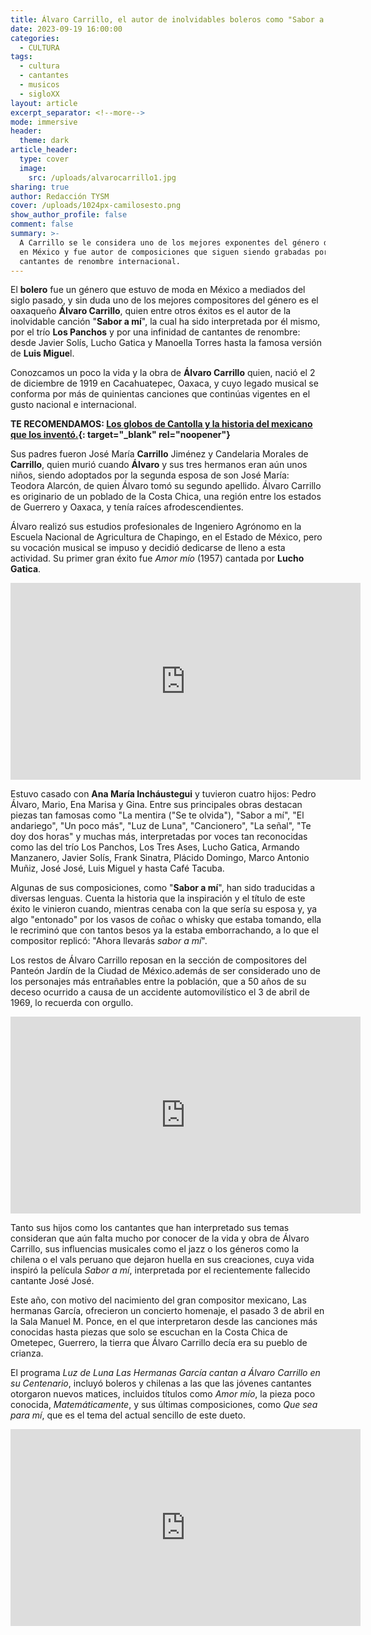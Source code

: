 ```yaml
---
title: Álvaro Carrillo, el autor de inolvidables boleros como "Sabor a mí"
date: 2023-09-19 16:00:00
categories:
  - CULTURA
tags:
  - cultura
  - cantantes
  - musicos
  - sigloXX
layout: article
excerpt_separator: <!--more-->
mode: immersive
header:
  theme: dark
article_header:
  type: cover
  image:
    src: /uploads/alvarocarrillo1.jpg
sharing: true
author: Redacción TYSM
cover: /uploads/1024px-camilosesto.png
show_author_profile: false
comment: false
summary: >-
  A Carrillo se le considera uno de los mejores exponentes del género del bolero
  en México y fue autor de composiciones que siguen siendo grabadas por
  cantantes de renombre internacional.
---
```

El **bolero** fue un género que estuvo de moda en México a mediados del siglo pasado, y sin duda uno de los mejores compositores del género es el oaxaqueño **Álvaro Carrillo**, quien entre otros éxitos es el autor de la inolvidable canción "**Sabor a mí**", la cual ha sido interpretada por él mismo, por el trío **Los Panchos** y por una infinidad de cantantes de renombre: desde Javier Solís, Lucho Gatica y Manoella Torres hasta la famosa versión de **Luis Migue**l.

Conozcamos un poco la vida y la obra de **Álvaro Carrillo** quien, nació el 2 de diciembre de 1919 en Cacahuatepec, Oaxaca, y cuyo legado musical se conforma por más de quinientas canciones que continúas vigentes en el gusto nacional e internacional.

**TE RECOMENDAMOS: [Los globos de Cantolla y la historia del mexicano que los inventó.](https://blog.tonoysumariachi.com/historia/2024/04/02/los-globos-de-cantolla-y-la-historia-del-mexicano-que-los-invent%C3%B3.html){: target="_blank" rel="noopener"}**

Sus padres fueron José María **Carrillo** Jiménez y Candelaria Morales de **Carrillo**, quien murió cuando **Álvaro** y sus tres hermanos eran aún unos niños, siendo adoptados por la segunda esposa de son José María: Teodora Alarcón, de quien Álvaro tomó su segundo apellido. Álvaro Carrillo es originario de un poblado de la Costa Chica, una región entre los estados de Guerrero y Oaxaca, y tenía raíces afrodescendientes.

Álvaro realizó sus estudios profesionales de Ingeniero Agrónomo en la Escuela Nacional de Agricultura de Chapingo, en el Estado de México, pero su vocación musical se impuso y decidió dedicarse de lleno a esta actividad. Su primer gran éxito fue&nbsp;*Amor mío*&nbsp;(1957) cantada por **Lucho Gatica**.

<iframe width="560" height="315" src="https://www.youtube.com/embed/f6B29UxQg0w?si=67VTOgvtA5r573jP" title="YouTube video player" frameborder="0" allow="accelerometer; autoplay; clipboard-write; encrypted-media; gyroscope; picture-in-picture; web-share" referrerpolicy="strict-origin-when-cross-origin" allowfullscreen=""></iframe>

Estuvo casado con **Ana María Incháustegui** y tuvieron cuatro hijos: Pedro Álvaro, Mario, Ena Marisa y Gina. Entre sus principales obras destacan piezas tan famosas como "La mentira ("Se te olvida"), "Sabor a mí", "El andariego", "Un poco más", "Luz de Luna", "Cancionero", "La señal", "Te doy dos horas" y muchas más, interpretadas por voces tan reconocidas como las del trío Los Panchos, Los Tres Ases, Lucho Gatica, Armando Manzanero, Javier Solís, Frank Sinatra, Plácido Domingo, Marco Antonio Muñiz, José José, Luis Miguel y hasta Café Tacuba.&nbsp;

Algunas de sus composiciones, como "**Sabor a mí**", han sido traducidas a diversas lenguas. Cuenta la historia que la inspiración y el título de este éxito le vinieron cuando, mientras cenaba con la que sería su esposa y, ya algo "entonado" por los vasos de coñac o whisky que estaba tomando, ella le recriminó que con tantos besos ya la estaba emborrachando, a lo que el compositor replicó: "Ahora llevarás *sabor a mí*".

Los restos de Álvaro Carrillo reposan en la sección de compositores del Panteón Jardín de la Ciudad de México.además de ser considerado uno de los personajes más entrañables entre la población, que a 50 años de su deceso ocurrido a causa de un accidente automovilístico el 3 de abril de 1969, lo recuerda con orgullo.

<iframe width="560" height="315" src="https://www.youtube.com/embed/GbBJxLfbaKU?si=MNl33t_VcMFycp1S" title="YouTube video player" frameborder="0" allow="accelerometer; autoplay; clipboard-write; encrypted-media; gyroscope; picture-in-picture; web-share" referrerpolicy="strict-origin-when-cross-origin" allowfullscreen></iframe>





Tanto sus hijos como los cantantes que han interpretado sus temas consideran que aún falta mucho por conocer de la vida y obra de Álvaro Carrillo, sus influencias musicales como el jazz o los géneros como la chilena o el vals peruano que dejaron huella en sus creaciones, cuya vida inspiró la película&nbsp;*Sabor a mí*, interpretada por el recientemente fallecido cantante José José.

Este año, con motivo del nacimiento del gran compositor mexicano, Las hermanas García, ofrecieron un concierto homenaje, el pasado 3 de abril en la Sala Manuel M. Ponce, en el que interpretaron desde las canciones más conocidas hasta piezas que solo se escuchan en la Costa Chica de Ometepec, Guerrero, la tierra que Álvaro Carrillo decía era su pueblo de crianza.

El programa&nbsp;*Luz de Luna Las Hermanas García cantan a Álvaro Carrillo en su Centenario*, incluyó boleros y chilenas a las que las jóvenes cantantes otorgaron nuevos matices, incluidos títulos como&nbsp;*Amor mío*, la pieza poco conocida,&nbsp;*Matemáticamente*, y sus últimas composiciones, como&nbsp;*Que sea para mí*, que es el tema del actual sencillo de este dueto.

<iframe width="560" height="315" src="https://www.youtube.com/embed/YH_jng60ewU?si=WmSoeIPoywGtfxKe" title="YouTube video player" frameborder="0" allow="accelerometer; autoplay; clipboard-write; encrypted-media; gyroscope; picture-in-picture; web-share" referrerpolicy="strict-origin-when-cross-origin" allowfullscreen=""></iframe>
